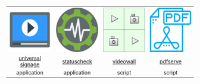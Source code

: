 <table>
    <tr style="text-align: center; margin: auto">
    <td><img src="profile/universal-signage.svg" alt="usign" width="120" height="120"></td>
    <td><img src="profile/statuschecker.svg" alt="statcheck" width="120" height="120"></td>
    <td><img src="profile/videowall.svg" alt="vidwall" width="120" height="120"></td>
    <td><img src="profile/pdfserve.svg" alt="pdfsrv" width="120" height="120"></td>
  </tr>
    <tr style="text-align: center; margin: auto;">
    <td style="width: 150"><a href="https://github.com/divisionbyinfinity/universal_signage">universal signage</a></td>
    <td style="width: 150"><a href="https://github.com/divisionbyinfinity/statuscheck">statuscheck</a></td>
    <td style="width: 150"><a href="https://github.com/divisionbyinfinity/videowall">videowall</a></td>
    <td style="width: 150"><a href="https://github.com/divisionbyinfinity/pdfserve">pdfserve</a></td>
  </tr>
    <tr style="text-align: center; margin: auto;">
    <td>application</td>
    <td>application</td>
    <td>script</td>
    <td>script</td>
  </tr>
</table>
